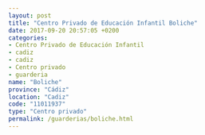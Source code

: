 ```yaml
---
layout: post
title: "Centro Privado de Educación Infantil Boliche"
date: 2017-09-20 20:57:05 +0200
categories:
- Centro Privado de Educación Infantil
- cadiz
- cadiz
- Centro privado
- guarderia
name: "Boliche"
province: "Cádiz"
location: "Cadiz"
code: "11011937"
type: "Centro privado"
permalink: /guarderias/boliche.html
---
```

